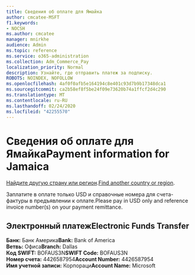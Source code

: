 ```yaml
---
title: Сведения об оплате для Ямайка
author: cmcatee-MSFT
f1.keywords:
- NOCSH
ms.author: cmcatee
manager: mnirkhe
audience: Admin
ms.topic: reference
ms.service: o365-administration
ms.collection: Adm_Commerce_Pay
localization_priority: Normal
description: Узнайте, где отправить платеж за подписку.
ROBOTS: NOINDEX, NOFOLLOW
ms.openlocfilehash: 4af0f0afb5e164194c8e401c93d7b9b17348dca1
ms.sourcegitcommit: ca2b58ef8f5be24f09e73620b74a1ffcf2d4c290
ms.translationtype: MT
ms.contentlocale: ru-RU
ms.lasthandoff: 02/24/2020
ms.locfileid: "42255570"
---
```

# <a name="payment-information-for-jamaica"></a><span data-ttu-id="94bd8-103">Сведения об оплате для Ямайка</span><span class="sxs-lookup"><span data-stu-id="94bd8-103">Payment information for Jamaica</span></span>

<span data-ttu-id="94bd8-104">[Найдите другую страну или регион](../billing-and-payments/pay-for-your-subscription.md).</span><span class="sxs-lookup"><span data-stu-id="94bd8-104">[Find another country or region](../billing-and-payments/pay-for-your-subscription.md).</span></span>

<span data-ttu-id="94bd8-105">Заплатите в оплате только USD и справочные номера для счета-фактуры в предъявлении к оплате.</span><span class="sxs-lookup"><span data-stu-id="94bd8-105">Please pay in USD only and reference invoice number(s) on your payment remittance.</span></span>

## <a name="electronic-funds-transfer"></a><span data-ttu-id="94bd8-106">Электронный платеж</span><span class="sxs-lookup"><span data-stu-id="94bd8-106">Electronic Funds Transfer</span></span>

<span data-ttu-id="94bd8-107">**Банк:** Банк Америка</span><span class="sxs-lookup"><span data-stu-id="94bd8-107">**Bank:** Bank of America</span></span>  
<span data-ttu-id="94bd8-108">**Ветвь:** Офиса</span><span class="sxs-lookup"><span data-stu-id="94bd8-108">**Branch:** Dallas</span></span>  
<span data-ttu-id="94bd8-109">**Код SWIFT:** BOFAUS3N</span><span class="sxs-lookup"><span data-stu-id="94bd8-109">**SWIFT Code:** BOFAUS3N</span></span>  
<span data-ttu-id="94bd8-110">**Номер счета:** 4426587954</span><span class="sxs-lookup"><span data-stu-id="94bd8-110">**Account Number:** 4426587954</span></span>  
<span data-ttu-id="94bd8-111">**Имя учетной записи:** Корпораци</span><span class="sxs-lookup"><span data-stu-id="94bd8-111">**Account Name:** Microsoft</span></span>  